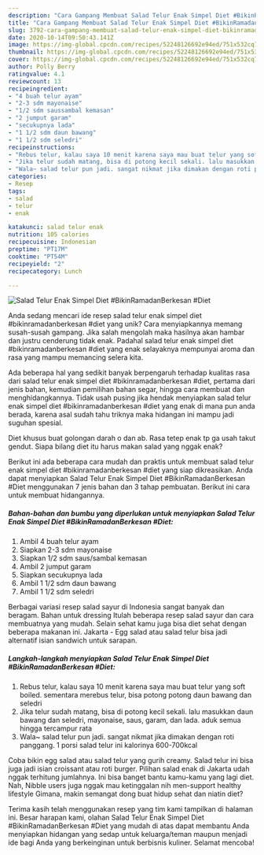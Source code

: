 ```yaml
---
description: "Cara Gampang Membuat Salad Telur Enak Simpel Diet #BikinRamadanBerkesan #Diet, Lezat Sekali"
title: "Cara Gampang Membuat Salad Telur Enak Simpel Diet #BikinRamadanBerkesan #Diet, Lezat Sekali"
slug: 3792-cara-gampang-membuat-salad-telur-enak-simpel-diet-bikinramadanberkesan-diet-lezat-sekali
date: 2020-10-14T09:50:43.141Z
image: https://img-global.cpcdn.com/recipes/52248126692e94ed/751x532cq70/salad-telur-enak-simpel-diet-bikinramadanberkesan-diet-foto-resep-utama.jpg
thumbnail: https://img-global.cpcdn.com/recipes/52248126692e94ed/751x532cq70/salad-telur-enak-simpel-diet-bikinramadanberkesan-diet-foto-resep-utama.jpg
cover: https://img-global.cpcdn.com/recipes/52248126692e94ed/751x532cq70/salad-telur-enak-simpel-diet-bikinramadanberkesan-diet-foto-resep-utama.jpg
author: Polly Berry
ratingvalue: 4.1
reviewcount: 13
recipeingredient:
- "4 buah telur ayam"
- "2-3 sdm mayonaise"
- "1/2 sdm saussambal kemasan"
- "2 jumput garam"
- "secukupnya lada"
- "1 1/2 sdm daun bawang"
- "1 1/2 sdm seledri"
recipeinstructions:
- "Rebus telur, kalau saya 10 menit karena saya mau buat telur yang soft boiled. sementara merebus telur, bisa potong potong daun bawang dan seledri"
- "Jika telur sudah matang, bisa di potong kecil sekali. lalu masukkan daun bawang dan seledri, mayonaise, saus, garam, dan lada. aduk semua hingga tercampur rata"
- "Wala~ salad telur pun jadi. sangat nikmat jika dimakan dengan roti panggang. 1 porsi salad telur ini kalorinya 600-700kcal"
categories:
- Resep
tags:
- salad
- telur
- enak

katakunci: salad telur enak 
nutrition: 105 calories
recipecuisine: Indonesian
preptime: "PT17M"
cooktime: "PT54M"
recipeyield: "2"
recipecategory: Lunch

---
```



![Salad Telur Enak Simpel Diet #BikinRamadanBerkesan #Diet](https://img-global.cpcdn.com/recipes/52248126692e94ed/751x532cq70/salad-telur-enak-simpel-diet-bikinramadanberkesan-diet-foto-resep-utama.jpg)

Anda sedang mencari ide resep salad telur enak simpel diet #bikinramadanberkesan #diet yang unik? Cara menyiapkannya memang susah-susah gampang. Jika salah mengolah maka hasilnya akan hambar dan justru cenderung tidak enak. Padahal salad telur enak simpel diet #bikinramadanberkesan #diet yang enak selayaknya mempunyai aroma dan rasa yang mampu memancing selera kita.

Ada beberapa hal yang sedikit banyak berpengaruh terhadap kualitas rasa dari salad telur enak simpel diet #bikinramadanberkesan #diet, pertama dari jenis bahan, kemudian pemilihan bahan segar, hingga cara membuat dan menghidangkannya. Tidak usah pusing jika hendak menyiapkan salad telur enak simpel diet #bikinramadanberkesan #diet yang enak di mana pun anda berada, karena asal sudah tahu triknya maka hidangan ini mampu jadi suguhan spesial.

Diet khusus buat golongan darah o dan ab. Rasa tetep enak tp ga usah takut gendut. Siapa bilang diet itu harus makan salad yang nggak enak?


Berikut ini ada beberapa cara mudah dan praktis untuk membuat salad telur enak simpel diet #bikinramadanberkesan #diet yang siap dikreasikan. Anda dapat menyiapkan Salad Telur Enak Simpel Diet #BikinRamadanBerkesan #Diet menggunakan 7 jenis bahan dan 3 tahap pembuatan. Berikut ini cara untuk membuat hidangannya.

<!--inarticleads1-->

##### Bahan-bahan dan bumbu yang diperlukan untuk menyiapkan Salad Telur Enak Simpel Diet #BikinRamadanBerkesan #Diet:

1. Ambil 4 buah telur ayam
1. Siapkan 2-3 sdm mayonaise
1. Siapkan 1/2 sdm saus/sambal kemasan
1. Ambil 2 jumput garam
1. Siapkan secukupnya lada
1. Ambil 1 1/2 sdm daun bawang
1. Ambil 1 1/2 sdm seledri


Berbagai variasi resep salad sayur di Indonesia sangat banyak dan beragam. Bahan untuk dressing Itulah beberapa resep salad sayur dan cara membuatnya yang mudah. Selain sehat kamu juga bisa diet sehat dengan beberapa makanan ini. Jakarta - Egg salad atau salad telur bisa jadi alternatif isian sandwich untuk sarapan. 

<!--inarticleads2-->

##### Langkah-langkah menyiapkan Salad Telur Enak Simpel Diet #BikinRamadanBerkesan #Diet:

1. Rebus telur, kalau saya 10 menit karena saya mau buat telur yang soft boiled. sementara merebus telur, bisa potong potong daun bawang dan seledri
1. Jika telur sudah matang, bisa di potong kecil sekali. lalu masukkan daun bawang dan seledri, mayonaise, saus, garam, dan lada. aduk semua hingga tercampur rata
1. Wala~ salad telur pun jadi. sangat nikmat jika dimakan dengan roti panggang. 1 porsi salad telur ini kalorinya 600-700kcal


Coba bikin egg salad atau salad telur yang gurih creamy. Salad telur ini bisa juga jadi isian croissant atau roti burger. Pilihan salad enak di Jakarta udah nggak terhitung jumlahnya. Ini bisa banget bantu kamu-kamu yang lagi diet. Nah, Nibble users juga nggak mau ketinggalan nih men-support healthy lifestyle Gimana, makin semangat dong buat hidup sehat dan niatin diet? 

Terima kasih telah menggunakan resep yang tim kami tampilkan di halaman ini. Besar harapan kami, olahan Salad Telur Enak Simpel Diet #BikinRamadanBerkesan #Diet yang mudah di atas dapat membantu Anda menyiapkan hidangan yang sedap untuk keluarga/teman maupun menjadi ide bagi Anda yang berkeinginan untuk berbisnis kuliner. Selamat mencoba!
